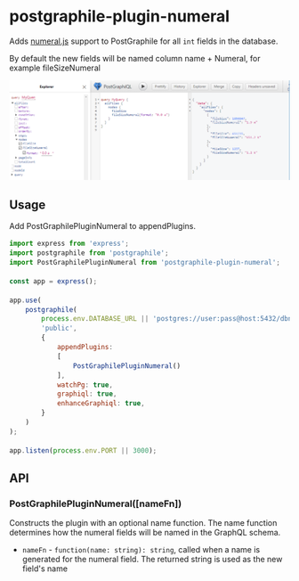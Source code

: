 # postgraphile-plugin-numeral

Adds [numeral.js](http://numeraljs.com/) support to PostGraphile for all `int` fields in the database.

By default the new fields will be named column name + Numeral, for example fileSizeNumeral

![GraphiQL Screenshot](doc/graphiql_screenshot.png)


## Usage

Add PostGraphilePluginNumeral to appendPlugins.

```js
import express from 'express';
import postgraphile from 'postgraphile';
import PostGraphilePluginNumeral from 'postgraphile-plugin-numeral';

const app = express();

app.use(
    postgraphile(
        process.env.DATABASE_URL || 'postgres://user:pass@host:5432/dbname',
        'public',
        {
            appendPlugins:
            [
                PostGraphilePluginNumeral()
            ],
            watchPg: true,
            graphiql: true,
            enhanceGraphiql: true,
        }
    )
);

app.listen(process.env.PORT || 3000);

```

## API
### PostGraphilePluginNumeral([nameFn])

Constructs the plugin with an optional name function. The name function determines how
the numeral fields will be named in the GraphQL schema.

* `nameFn` - `function(name: string): string`, called when a name is generated for the numeral field. The returned
  string is used as the new field's name

